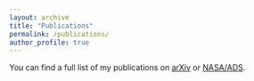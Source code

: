 ```yaml
---
layout: archive
title: "Publications"
permalink: /publications/
author_profile: true
---
```


You can find a full list of my publications on [arXiv](https://arxiv.org/search/?query=lee%2C+abigail&searchtype=all&source=header) or [NASA/ADS](https://ui.adsabs.harvard.edu/search/q=orcid%3A%220000-0002-5865-0220%22&sort=date%20desc%2C%20bibcode%20desc&p_=0).

